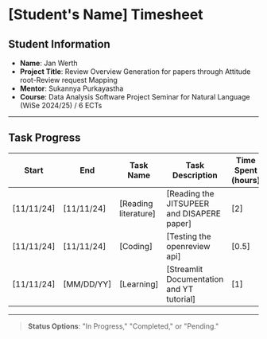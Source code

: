 # [Student's Name] Timesheet

## Student Information
- **Name**: Jan Werth
- **Project Title**: Review Overview Generation for papers through Attitude root-Review request Mapping 
- **Mentor**: Sukannya Purkayastha
- **Course**: Data Analysis Software Project Seminar for Natural Language (WiSe 2024/25) / 6 ECTs

---

## Task Progress

| Start      | End        | Task Name            | Task Description                           | Time Spent (hours) | Status      |
|------------|------------|----------------------|--------------------------------------------|--------------------|-------------|
| [11/11/24] | [11/11/24] | [Reading literature] | [Reading the JITSUPEER and DISAPERE paper] | [2]                | [Completed] |
| [11/11/24] | [11/11/24] | [Coding]             | [Testing the openreview api]               | [0.5]              | [Completed] |
| [11/11/24] | [MM/DD/YY] | [Learning]           | [Streamlit Documentation and YT tutorial]  | [1]                | [Completed] |

---

> **Status Options**: "In Progress," "Completed," or "Pending."
